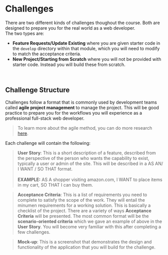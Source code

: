 # Challenges
There are two different kinds of challenges thoughout the course. Both are designed to prepare you for the real world as a web developer. <br/> The two types are:

* **Feature Requests/Update Existing** where you are given starter code in the ```develop``` directory within that module, which you will need to modify to match the acceptance criteria.
* **New Project/Starting from Scratch** where you will not be provided with starter code. Instead you will build these from scratch.

<p>&nbsp;</p>

## Challenge Structure
Challenges follow a format that is commonly used by development teams called **agile project management** to manage the project. This will be good practice to prepare you for the workflows you will experience as a professional full-stack web developer.

> To learn more about the agile method, you can do more research [here](https://en.wikipedia.org/wiki/Agile_software_development).

Each challenge will contain the following:
> **User Story**: This is a short description of a feature, described from the perspective of the person who wants the capability to exist, typically a user or admin of the site. This will be described in a AS AN/ I WANT / SO THAT format.<br/> <br/>**EXAMPLE:** AS A shopper visiting amazon.com, I WANT to place items in my cart, SO THAT I can buy them.

>**Acceptance Criteria**: This is a list of requirements you need to complete to satisfy the scope of the work. They will entail the minumen requirements for a working solution. This is basically a checklist of the project. There are a variety of ways **Acceptance Criteria** will be presented. The most common format will be the **scenario-oriented criteria** which we gave an example of above in the **User Story**. You will become very familiar with this after completing a few challenges.

>**Mock-up**: This is a screenshot that demonstrates the design and functionality of the application that you will build for the challenge.
